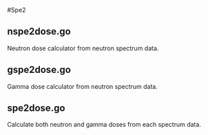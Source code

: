 #Spe2

## nspe2dose.go
Neutron dose calculator from neutron spectrum data.

## gspe2dose.go
Gamma dose calculator from neutron spectrum data.

## spe2dose.go
Calculate both neutron and gamma doses from each spectrum data.

